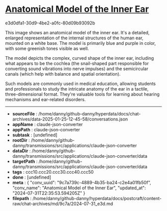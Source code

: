 # [Anatomical Model of the Inner Ear](https://claude.ai/chat/9c7a739c-4889-4b35-ba24-c2e4a01fb50f)

e3d0dfa1-30d9-4be2-a0fc-80d09b93092b

 This image shows an anatomical model of the inner ear. It's a detailed, enlarged representation of the internal structures of the human ear, mounted on a white base. The model is primarily blue and purple in color, with some greenish tones visible as well.

The model depicts the complex, curved shape of the inner ear, including what appears to be the cochlea (the snail-shaped part responsible for converting sound vibrations into nerve impulses) and the semicircular canals (which help with balance and spatial orientation).

Such models are commonly used in medical education, allowing students and professionals to study the intricate anatomy of the ear in a tactile, three-dimensional format. They're valuable tools for learning about hearing mechanisms and ear-related disorders.

---

* **sourceFile** : /home/danny/github-danny/hyperdata/docs/chat-archives/data-2025-01-25-12-45-58/conversations.json
* **appName** : claude-json-converter
* **appPath** : claude-json-converter
* **subtask** : [undefined]
* **rootDir** : /home/danny/github-danny/transmissions/src/applications/claude-json-converter
* **dataDir** : /home/danny/github-danny/transmissions/src/applications/claude-json-converter/data
* **targetPath** : /home/danny/github-danny/transmissions/src/applications/claude-json-converter/data
* **tags** : ccc10.ccc20.ccc30.ccc40.ccc50
* **done** : [undefined]
* **meta** : {
  "conv_uuid": "9c7a739c-4889-4b35-ba24-c2e4a01fb50f",
  "conv_name": "Anatomical Model of the Inner Ear",
  "updated_at": "2024-07-31T22:35:53.594205Z"
}
* **filepath** : /home/danny/github-danny/hyperdata/docs/postcraft/content-raw/chat-archives/md/9c7a/2024-07-31_e3d.md
